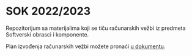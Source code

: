 # SOK 2022/2023

Repozitorijum sa materijalima koji se tiču računarskih vežbi 
iz predmeta Softverski obrasci i komponente.

Plan izvođenja računarskih vežbi možete pronaći [u dokumentu](plan.md).
